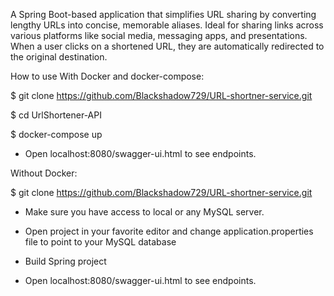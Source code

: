 A Spring Boot-based application that simplifies URL sharing by converting lengthy URLs into concise, memorable aliases. Ideal for sharing links across various platforms like social media, messaging apps, and presentations. When a user clicks on a shortened URL, they are automatically redirected to the original destination.

How to use
With Docker and docker-compose:

$ git clone https://github.com/Blackshadow729/URL-shortner-service.git

$ cd UrlShortener-API 

$ docker-compose up 

- Open localhost:8080/swagger-ui.html to see endpoints. 

Without Docker:

$ git clone https://github.com/Blackshadow729/URL-shortner-service.git


- Make sure you have access to local or any MySQL server.

- Open project in your favorite editor and change application.properties file to point to your MySQL database

- Build Spring project 

- Open localhost:8080/swagger-ui.html to see endpoints.
